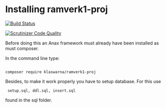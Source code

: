 Installing ramverk1-proj
======================================================



[![Build Status](https://travis-ci.org/klaswarna/ramverk1-proj.svg?branch=master)](https://travis-ci.org/klaswarna/ramverk1-proj)





[![Scrutinizer Code Quality](https://scrutinizer-ci.com/g/klaswarna/ramverk1-proj/badges/quality-score.png?b=master)](https://scrutinizer-ci.com/g/klaswarna/ramverk1-proj/?branch=master)


Before doing this an Anax framework must already have been installed as must composer.

In the command line type:

<pre><code>
composer require klaswarna/ramverk1-proj
</code></pre>

Besides, to make it work properly you have to setup database. For this use <pre><code> setup.sql, ddl.sql, insert.sql </code></pre> found in the sql folder.
